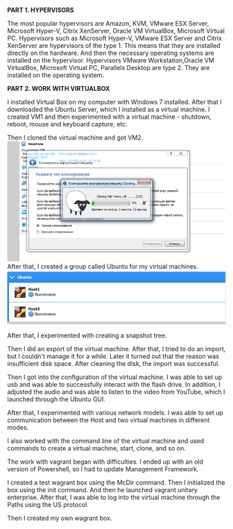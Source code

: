**PART 1. HYPERVISORS**

The most popular hypervisors are Amazon, KVM, VMware ESX Server, Microsoft Hyper-V, Citrix XenServer, Oracle VM VirtualBox, Microsoft Virtual PC. Hypervisors such as
Microsoft Hyper-V, VMware ESX Server and Citrix XenServer are hypervisors of the type 1. This means that they are installed directly on the hardware. And then the necessary
operating systems are installed on the hypervisor. Hypervisors VMware Workstation,Oracle VM VirtualBox, Microsoft Virtual PC, Parallels Desktop are type 2. They are installed
on the operating system.

**PART 2. WORK WITH VIRTUALBOX**

I installed Virtual Box on my computer with Windows 7 installed. After that I downloaded the Ubuntu Server, which I installed as a virtual machine. I created VM1 and then
experimented with a virtual machine - shutdown, reboot, mouse and keyboard capture, etc.

Then I cloned the virtual machine and got VM2. <img src="https://github.com/berkutov-stas/DevOps_online_Kiev_2021Q1/blob/main/m2/task2.2/VM%20Clone.png">
After that, I created a group called Ubuntu for my virtual machines. <img src="https://github.com/berkutov-stas/DevOps_online_Kiev_2021Q1/blob/main/m2/task2.2/VM%20Group.png">

After that, I experimented with creating a snapshot tree.

Then I did an export of the virtual machine. After that, I tried to do an import, but I couldn't manage it for a while. Later it turned out that the reason was insufficient disk space. After cleaning the disk, the import was successful.

Then I got into the configuration of the virtual machine. I was able to set up usb and was able to successfully interact with the flash drive. In addition, I adjusted the audio and was able to listen to the video from YouTube, which I launched through the Ubuntu GUI.

After that, I experimented with various network models. I was able to set up communication between the Host and two virtual machines in different modes.

I also worked with the command line of the virtual machine and used commands to create a virtual machine, start, clone, and so on.

The work with vagrant began with difficulties. I ended up with an old version of Powershell, so I had to update Management Framework.

I created a test wagrant box using the McDir command. Then I initialized the box using the init command. And then he launched vagrant unitary enterprise. After that, I was able to log into the virtual machine through the Paths using the US protocol.

Then I created my own wagrant box.
